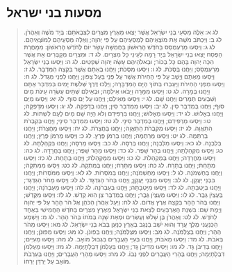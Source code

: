 # מסעות בני ישראל

> לג א: אֵלֶּה מַסְעֵי בְנֵי יִשְׂרָאֵל אֲשֶׁר יָצְאוּ מֵאֶרֶץ מִצְרַיִם לְצִבְאֹתָם:  בְּיַד מֹשֶׁה וְאַהֲרֹן.
> לג ב: וַיִּכְתֹּב מֹשֶׁה אֶת מוֹצָאֵיהֶם לְמַסְעֵיהֶם עַל פִּי יְהוָה; וְאֵלֶּה מַסְעֵיהֶם לְמוֹצָאֵיהֶם.
> לג ג: וַיִּסְעוּ מֵרַעְמְסֵס בַּחֹדֶשׁ הָרִאשׁוֹן בַּחֲמִשָּׁה עָשָׂר יוֹם לַחֹדֶשׁ הָרִאשׁוֹן:  מִמָּחֳרַת הַפֶּסַח יָצְאוּ בְנֵי יִשְׂרָאֵל בְּיָד רָמָה לְעֵינֵי כָּל מִצְרָיִם.
> לג ד: וּמִצְרַיִם מְקַבְּרִים אֵת אֲשֶׁר הִכָּה יְהוָה בָּהֶם כָּל בְּכוֹר; וּבֵאלֹהֵיהֶם עָשָׂה יְהוָה שְׁפָטִים.
> לג ה: וַיִּסְעוּ בְנֵי יִשְׂרָאֵל מֵרַעְמְסֵס; וַיַּחֲנוּ בְּסֻכֹּת.
> לג ו: וַיִּסְעוּ מִסֻּכֹּת; וַיַּחֲנוּ בְאֵתָם אֲשֶׁר בִּקְצֵה הַמִּדְבָּר.
> לג ז: וַיִּסְעוּ מֵאֵתָם וַיָּשָׁב עַל פִּי הַחִירֹת אֲשֶׁר עַל פְּנֵי בַּעַל צְפוֹן; וַיַּחֲנוּ לִפְנֵי מִגְדֹּל.
> לג ח: וַיִּסְעוּ מִפְּנֵי הַחִירֹת וַיַּעַבְרוּ בְתוֹךְ הַיָּם הַמִּדְבָּרָה; וַיֵּלְכוּ דֶּרֶךְ שְׁלֹשֶׁת יָמִים בְּמִדְבַּר אֵתָם וַיַּחֲנוּ בְּמָרָה.
> לג ט: וַיִּסְעוּ מִמָּרָה וַיָּבֹאוּ אֵילִמָה; וּבְאֵילִם שְׁתֵּים עֶשְׂרֵה עֵינֹת מַיִם וְשִׁבְעִים תְּמָרִים וַיַּחֲנוּ שָׁם.
> לג י: וַיִּסְעוּ מֵאֵילִם; וַיַּחֲנוּ עַל יַם סוּף.
> לג יא: וַיִּסְעוּ מִיַּם סוּף; וַיַּחֲנוּ בְּמִדְבַּר סִין.
> לג יב: וַיִּסְעוּ מִמִּדְבַּר סִין; וַיַּחֲנוּ בְּדָפְקָה.
> לג יג: וַיִּסְעוּ מִדָּפְקָה; וַיַּחֲנוּ בְּאָלוּשׁ.
> לג יד: וַיִּסְעוּ מֵאָלוּשׁ; וַיַּחֲנוּ בִּרְפִידִם וְלֹא הָיָה שָׁם מַיִם לָעָם לִשְׁתּוֹת.
> לג טו: וַיִּסְעוּ מֵרְפִידִם; וַיַּחֲנוּ בְּמִדְבַּר סִינָי.
> לג טז: וַיִּסְעוּ מִמִּדְבַּר סִינָי; וַיַּחֲנוּ בְּקִבְרֹת הַתַּאֲוָה.
> לג יז: וַיִּסְעוּ מִקִּבְרֹת הַתַּאֲוָה; וַיַּחֲנוּ בַּחֲצֵרֹת.
> לג יח: וַיִּסְעוּ מֵחֲצֵרֹת; וַיַּחֲנוּ בְּרִתְמָה.
> לג יט: וַיִּסְעוּ מֵרִתְמָה; וַיַּחֲנוּ בְּרִמֹּן פָּרֶץ.
> לג כ: וַיִּסְעוּ מֵרִמֹּן פָּרֶץ; וַיַּחֲנוּ בְּלִבְנָה.
> לג כא: וַיִּסְעוּ מִלִּבְנָה; וַיַּחֲנוּ בְּרִסָּה.
> לג כב: וַיִּסְעוּ מֵרִסָּה; וַיַּחֲנוּ בִּקְהֵלָתָה.
> לג כג: וַיִּסְעוּ מִקְּהֵלָתָה; וַיַּחֲנוּ בְּהַר שָׁפֶר.
> לג כד: וַיִּסְעוּ מֵהַר שָׁפֶר; וַיַּחֲנוּ בַּחֲרָדָה.
> לג כה: וַיִּסְעוּ מֵחֲרָדָה; וַיַּחֲנוּ בְּמַקְהֵלֹת.
> לג כו: וַיִּסְעוּ מִמַּקְהֵלֹת; וַיַּחֲנוּ בְּתָחַת.
> לג כז: וַיִּסְעוּ מִתָּחַת; וַיַּחֲנוּ בְּתָרַח.
> לג כח: וַיִּסְעוּ מִתָּרַח; וַיַּחֲנוּ בְּמִתְקָה.
> לג כט: וַיִּסְעוּ מִמִּתְקָה; וַיַּחֲנוּ בְּחַשְׁמֹנָה.
> לג ל: וַיִּסְעוּ מֵחַשְׁמֹנָה; וַיַּחֲנוּ בְּמֹסֵרוֹת.
> לג לא: וַיִּסְעוּ מִמֹּסֵרוֹת; וַיַּחֲנוּ בִּבְנֵי יַעֲקָן.
> לג לב: וַיִּסְעוּ מִבְּנֵי יַעֲקָן; וַיַּחֲנוּ בְּחֹר הַגִּדְגָּד.
> לג לג: וַיִּסְעוּ מֵחֹר הַגִּדְגָּד; וַיַּחֲנוּ בְּיָטְבָתָה.
> לג לד: וַיִּסְעוּ מִיָּטְבָתָה; וַיַּחֲנוּ בְּעַבְרֹנָה.
> לג לה: וַיִּסְעוּ מֵעַבְרֹנָה; וַיַּחֲנוּ בְּעֶצְיֹן גָּבֶר.
> לג לו: וַיִּסְעוּ מֵעֶצְיֹן גָּבֶר; וַיַּחֲנוּ בְמִדְבַּר צִן הִוא קָדֵשׁ.
> לג לז: וַיִּסְעוּ מִקָּדֵשׁ; וַיַּחֲנוּ בְּהֹר הָהָר בִּקְצֵה אֶרֶץ אֱדוֹם.
> לג לח: וַיַּעַל אַהֲרֹן הַכֹּהֵן אֶל הֹר הָהָר עַל פִּי יְהוָה וַיָּמָת שָׁם:  בִּשְׁנַת הָאַרְבָּעִים לְצֵאת בְּנֵי יִשְׂרָאֵל מֵאֶרֶץ מִצְרַיִם בַּחֹדֶשׁ הַחֲמִישִׁי בְּאֶחָד לַחֹדֶשׁ.
> לג לט: וְאַהֲרֹן בֶּן שָׁלֹשׁ וְעֶשְׂרִים וּמְאַת שָׁנָה בְּמֹתוֹ בְּהֹר הָהָר.
> לג מ: וַיִּשְׁמַע הַכְּנַעֲנִי מֶלֶךְ עֲרָד וְהוּא יֹשֵׁב בַּנֶּגֶב בְּאֶרֶץ כְּנָעַן בְּבֹא בְּנֵי יִשְׂרָאֵל.
> לג מא: וַיִּסְעוּ מֵהֹר הָהָר; וַיַּחֲנוּ בְּצַלְמֹנָה.
> לג מב: וַיִּסְעוּ מִצַּלְמֹנָה; וַיַּחֲנוּ בְּפוּנֹן.
> לג מג: וַיִּסְעוּ מִפּוּנֹן; וַיַּחֲנוּ בְּאֹבֹת.
> לג מד: וַיִּסְעוּ מֵאֹבֹת; וַיַּחֲנוּ בְּעִיֵּי הָעֲבָרִים בִּגְבוּל מוֹאָב.
> לג מה: וַיִּסְעוּ מֵעִיִּים; וַיַּחֲנוּ בְּדִיבֹן גָּד.
> לג מו: וַיִּסְעוּ מִדִּיבֹן גָּד; וַיַּחֲנוּ בְּעַלְמֹן דִּבְלָתָיְמָה.
> לג מז: וַיִּסְעוּ מֵעַלְמֹן דִּבְלָתָיְמָה; וַיַּחֲנוּ בְּהָרֵי הָעֲבָרִים לִפְנֵי נְבוֹ.
> לג מח: וַיִּסְעוּ מֵהָרֵי הָעֲבָרִים; וַיַּחֲנוּ בְּעַרְבֹת מוֹאָב עַל יַרְדֵּן יְרֵחוֹ. 
 

